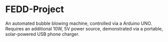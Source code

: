 # FEDD-Project
An automated bubble blowing machine, controlled via a Arduino UNO.
Requires an additional 10W, 5V power source, demonstrated via a 
portable, solar-powered USB phone charger.

